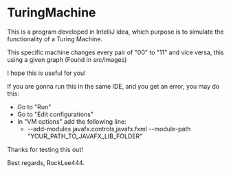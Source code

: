 # TuringMachine

This is a program developed in IntelliJ idea, which purpose is to simulate the functionality of a Turing Machine.

This specific machine changes every pair of "00" to "11" and vice versa, this using a given graph (Found in src/images)

I hope this is useful for you!

If you are gonna run this in the same IDE, and you get an error, you may do this: 
* Go to "Run" 
* Go to "Edit configurations" 
* In "VM options" add the following line: 
	* --add-modules javafx.controls,javafx.fxml --module-path "YOUR_PATH_TO_JAVAFX_LIB_FOLDER"

Thanks for testing this out!

Best regards, RockLee444.